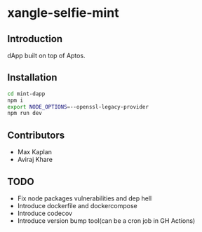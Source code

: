 # xangle-selfie-mint

## Introduction

dApp built on top of Aptos.

## Installation

```bash
cd mint-dapp
npm i
export NODE_OPTIONS=--openssl-legacy-provider
npm run dev
```

## Contributors

 - Max Kaplan
 - Aviraj Khare

## TODO
 - Fix node packages vulnerabilities and dep hell
 - Introduce dockerfile and dockercompose
 - Introduce codecov
 - Introduce version bump tool(can be a cron job in GH Actions)
